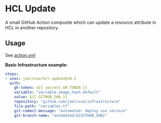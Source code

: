 # HCL Update

A small GitHub Action composite which can update a resource attribute in HCL in another repository.

## Usage

See [action.yml](action.yml)

**Basic Infrastructure example:**

```yaml
steps:
- uses: joelrose/hcl-update@v0.2
  with:
    gh-token: ${{ secrets.GH_TOKEN }}
    variable: "variable.image_hash.default"
    value: ${{ GITHUB_SHA }}
    repository: "github.com/joelrose/infrastructure" 
    file-path: "variables.tf"
    git-commit-message: "automated: deploy xxx service"
    git-branch-name: "automated/${GITHUB_SHA}"
```
